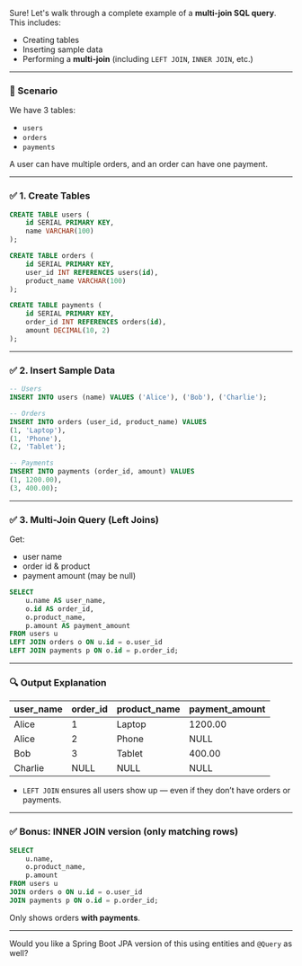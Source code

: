 Sure! Let's walk through a complete example of a **multi-join SQL query**. This includes:

- Creating tables
- Inserting sample data
- Performing a **multi-join** (including `LEFT JOIN`, `INNER JOIN`, etc.)

---

### 🧱 Scenario

We have 3 tables:
- `users`
- `orders`
- `payments`

A user can have multiple orders, and an order can have one payment.

---

### ✅ 1. Create Tables

```sql
CREATE TABLE users (
    id SERIAL PRIMARY KEY,
    name VARCHAR(100)
);

CREATE TABLE orders (
    id SERIAL PRIMARY KEY,
    user_id INT REFERENCES users(id),
    product_name VARCHAR(100)
);

CREATE TABLE payments (
    id SERIAL PRIMARY KEY,
    order_id INT REFERENCES orders(id),
    amount DECIMAL(10, 2)
);
```

---

### ✅ 2. Insert Sample Data

```sql
-- Users
INSERT INTO users (name) VALUES ('Alice'), ('Bob'), ('Charlie');

-- Orders
INSERT INTO orders (user_id, product_name) VALUES
(1, 'Laptop'),
(1, 'Phone'),
(2, 'Tablet');

-- Payments
INSERT INTO payments (order_id, amount) VALUES
(1, 1200.00),
(3, 400.00);
```

---

### ✅ 3. Multi-Join Query (Left Joins)

Get:
- user name
- order id & product
- payment amount (may be null)

```sql
SELECT 
    u.name AS user_name,
    o.id AS order_id,
    o.product_name,
    p.amount AS payment_amount
FROM users u
LEFT JOIN orders o ON u.id = o.user_id
LEFT JOIN payments p ON o.id = p.order_id;
```

---

### 🔍 Output Explanation

| user_name | order_id | product_name | payment_amount |
|-----------|----------|--------------|----------------|
| Alice     | 1        | Laptop       | 1200.00        |
| Alice     | 2        | Phone        | NULL           |
| Bob       | 3        | Tablet       | 400.00         |
| Charlie   | NULL     | NULL         | NULL           |

- `LEFT JOIN` ensures all users show up — even if they don’t have orders or payments.

---

### ✅ Bonus: INNER JOIN version (only matching rows)

```sql
SELECT 
    u.name,
    o.product_name,
    p.amount
FROM users u
JOIN orders o ON u.id = o.user_id
JOIN payments p ON o.id = p.order_id;
```

Only shows orders **with payments**.

---

Would you like a Spring Boot JPA version of this using entities and `@Query` as well?